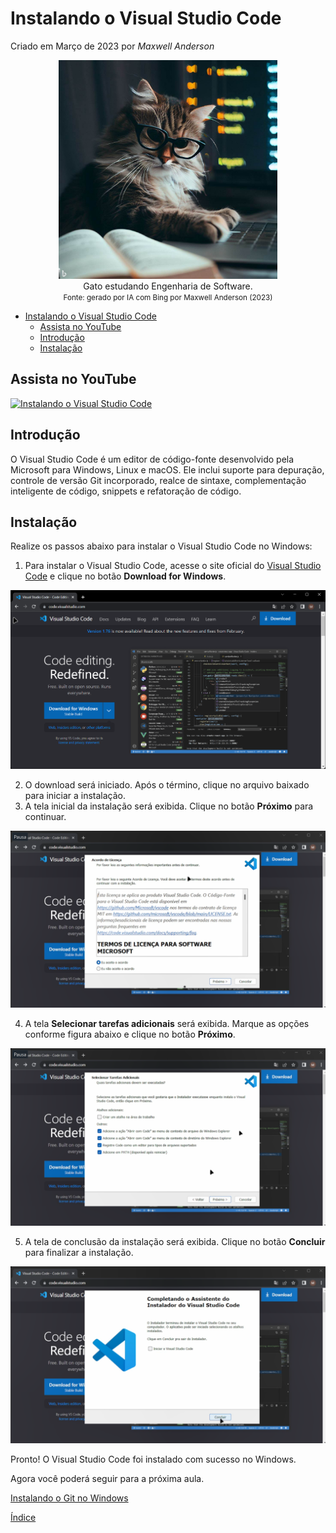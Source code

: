# Instalando o Visual Studio Code

Criado em Março de 2023 por *Maxwell Anderson*

<figure style="text-align:center">
    <img src="../../../assets/img/gpt/cat_studying_glasses2.jpg" width="350" alt="Gato estudando usando óculos. Prompt: Create an image of a cat studying software engineering">
    <figcaption>Gato estudando Engenharia de Software.</figcaption>
    <small>Fonte: gerado por IA com Bing por Maxwell Anderson (2023)</a></small>
</figure>

- [Instalando o Visual Studio Code](#instalando-o-visual-studio-code)
  - [Assista no YouTube](#assista-no-youtube)
  - [Introdução](#introdução)
  - [Instalação](#instalação)

## Assista no YouTube

[![Instalando o Visual Studio Code](https://res.cloudinary.com/marcomontalbano/image/upload/v1679604966/video_to_markdown/images/youtube--XHG7jhhE2qc-c05b58ac6eb4c4700831b2b3070cd403.jpg)](https://youtu.be/XHG7jhhE2qc "Instalando o Visual Studio Code")

## Introdução

O Visual Studio Code é um editor de código-fonte desenvolvido pela Microsoft para Windows, Linux e macOS. Ele inclui suporte para depuração, controle de versão Git incorporado, realce de sintaxe, complementação inteligente de código, snippets e refatoração de código.

## Instalação

Realize os passos abaixo para instalar o Visual Studio Code no Windows:

1. Para instalar o Visual Studio Code, acesse o site oficial do [Visual Studio Code](https://code.visualstudio.com/) e clique no botão **Download for Windows**.

  ![Página principal de download do Visual Studio Code](../../../assets/img/lessons/vscode01.png)

2. O download será iniciado. Após o término, clique no arquivo baixado para iniciar a instalação.
3. A tela inicial da instalação será exibida. Clique no botão **Próximo** para continuar.
  
  ![Tela inicial da instalação do Visual Studio Code](../../../assets/img/lessons/vscode02.png)

4. A tela **Selecionar tarefas adicionais** será exibida. Marque as opções conforme figura abaixo e clique no botão **Próximo**.

  ![Tela de seleção de tarefas adicionais](../../../assets/img/lessons/vscode03.png)

5. A tela de conclusão da instalação será exibida. Clique no botão **Concluir** para finalizar a instalação.

  ![Tela de conclusão da instalação](../../../assets/img/lessons/vscode04.png)

Pronto! O Visual Studio Code foi instalado com sucesso no Windows.

Agora você poderá seguir para a próxima aula.

[Instalando o Git no Windows](03.%20Instalando%20o%20Git%20no%20Windows.md)

[Índice](../README.md)
